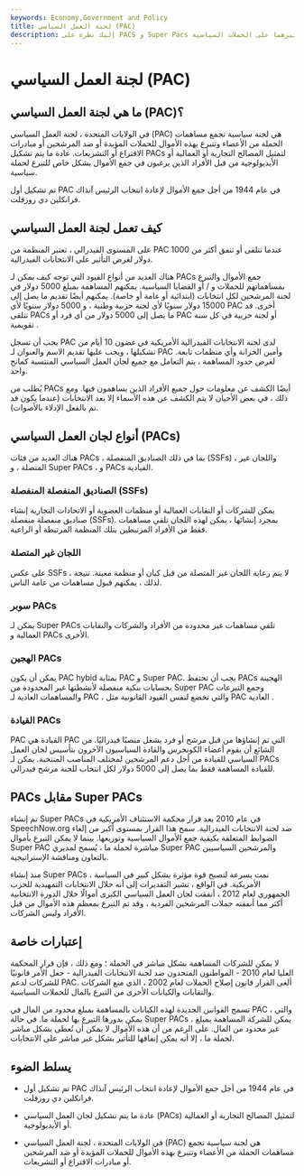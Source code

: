 ```yaml
---
keywords: Economy,Government and Policy
title: لجنة العمل السياسي (PAC)
description: إليك نظرة على PACS و Super Pacs وكيفية تأثيرهما على الحملات السياسية.
---
```


# لجنة العمل السياسي (PAC)
## ما هي لجنة العمل السياسي (PAC)؟

في الولايات المتحدة ، لجنة العمل السياسي (PAC) هي لجنة سياسية تجمع مساهمات الحملة من الأعضاء وتتبرع بهذه الأموال للحملات المؤيدة أو ضد المرشحين أو مبادرات الاقتراع أو التشريعات. عادة ما يتم تشكيل PACs لتمثيل المصالح التجارية أو العمالية أو الأيديولوجية من قبل الأفراد الذين يرغبون في جمع الأموال بشكل خاص للتبرع لحملة سياسية.

تم تشكيل أول PAC في عام 1944 من أجل جمع الأموال لإعادة انتخاب الرئيس آنذاك فرانكلين دي روزفلت.

## كيف تعمل لجنة العمل السياسي

على المستوى الفيدرالي ، تعتبر المنظمة من PAC عندما تتلقى أو تنفق أكثر من 1000 دولار لغرض التأثير على الانتخابات الفيدرالية.

هناك العديد من أنواع القيود التي توجه كيف يمكن لـ PACs جمع الأموال والتبرع بمساهماتهم للحملات و / أو القضايا السياسية. يمكنهم المساهمة بمبلغ 5000 دولار في لجنة المرشحين لكل انتخابات (ابتدائية أو عامة أو خاصة). يمكنهم أيضًا تقديم ما يصل إلى 15000 دولار سنويًا لأي لجنة حزبية وطنية ، و 5000 دولار سنويًا لأي PAC أخرى. قد تتلقى PACs ما يصل إلى 5000 دولار من أي فرد أو PAC أو لجنة حزبية في كل سنة تقويمية .

يجب أن تسجل PAC لدى لجنة الانتخابات الفيدرالية الأمريكية في غضون 10 أيام من تشكيلها ، ويجب عليها تقديم الاسم والعنوان لـ PAC وأمين الخزانة وأي منظمات تابعة. لغرض حدود المساهمة ، يتم التعامل مع جميع لجان العمل السياسي المنتسبة كمانح واحد.

يُطلب من PACs أيضًا الكشف عن معلومات حول جميع الأفراد الذين يساهمون فيها. ومع ذلك ، في بعض الأحيان لا يتم الكشف عن هذه الأسماء إلا بعد الانتخابات (عندما يكون قد تم بالفعل الإدلاء بالأصوات).

## أنواع لجان العمل السياسي (PACs)

هناك العديد من فئات PACs ، بما في ذلك الصناديق المنفصلة (SSFs) ، واللجان غير المتصلة ، و Super PACs ، و PACs القيادية.

### الصناديق المنفصلة المنفصلة (SSFs)

يمكن للشركات أو النقابات العمالية أو منظمات العضوية أو الاتحادات التجارية إنشاء صناديق منفصلة منفصلة (SSFs). بمجرد إنشائها ، يمكن لهذه اللجان تلقي مساهمات فقط من الأفراد المرتبطين بتلك المنظمة المرتبطة أو الراعية.

### اللجان غير المتصلة

على عكس SSFs ، لا يتم رعاية اللجان غير المتصلة من قبل كيان أو منظمة معينة. نتيجة لذلك ، يمكنهم قبول مساهمات من عامة الناس.

### سوبر PACs

يمكن لـ Super PACs تلقي مساهمات غير محدودة من الأفراد والشركات والنقابات العمالية و PACs الأخرى.

### الهجين PACs

يمكن أن يكون PAC hybid بمثابة PAC و Super PAC. يجب أن تحتفظ PACs الهجينة بحسابات بنكية منفصلة لأنشطتها غير المحدودة من Super PAC وجمع التبرعات والمساهمات العادية لـ PAC ، والتي تخضع لنفس القيود القانونية مثل PAC العادية .

### القيادة PACs

PAC القيادة هي PAC التي تم إنشاؤها من قبل مرشح أو فرد يشغل منصبًا فيدراليًا. من الشائع أن يقوم أعضاء الكونجرس والقادة السياسيون الآخرون بتأسيس لجان العمل السياسي للقيادة من أجل دعم المرشحين لمختلف المناصب المنتخبة. يمكن لـ PACs للقيادة المساهمة فقط بما يصل إلى 5000 دولار لكل انتخاب للجنة مرشح فيدرالي.

## PACs مقابل Super PACs

تم إنشاء Super PACs في عام 2010 بعد قرار محكمة الاستئناف الأمريكية في SpeechNow.org ضد لجنة الانتخابات الفيدرالية. سمح هذا القرار بمستوى أكبر من إلغاء الضوابط المتعلقة بكيفية جمع الأموال السياسية وتوزيعها. بينما لا يمكن التبرع بأموال Super PAC مباشرة لحملة ما ، يُسمح لمديري Super PAC والمرشحين السياسيين بالتعاون ومناقشة الإستراتيجية.

منذ إنشاء Super PACs ، نمت بسرعة لتصبح قوة مؤثرة بشكل كبير في السياسة الأمريكية. في الواقع ، تشير التقديرات إلى أنه خلال الانتخابات التمهيدية للحزب الجمهوري لعام 2012 ، أنفقت لجان العمل السياسي الكبرى أموالًا خلال الدورة الانتخابية أكثر مما أنفقته حملات المرشحين الفردية ، وقد تم التبرع بمعظم هذه الأموال من قبل الأفراد وليس الشركات.

## إعتبارات خاصة

لا يمكن للشركات المساهمة بشكل مباشر في الحملة ؛ ومع ذلك ، فإن قرار المحكمة العليا لعام 2010 - المواطنون المتحدون ضد لجنة الانتخابات الفيدرالية - جعل الأمر قانونيًا للشركات لدعم PAC. ألغى القرار قانون إصلاح الحملات لعام 2002 ، الذي منع الشركات والنقابات والكيانات الأخرى من التبرع بالمال للحملات السياسية.

تسمح القوانين الجديدة لهذه الكيانات بالمساهمة بمبلغ محدود من المال في PAC ، والتي يمكن بدورها التبرع بها لحملة ما. في حالة Super PACs ، يمكن للشركة المساهمة بمبلغ غير محدود من المال. على الرغم من أن هذه الأموال لا يمكن أن تُعطى بشكل مباشر لحملة ما ، إلا أنه يمكن إنفاقها للتأثير بشكل غير مباشر على الانتخابات.

## يسلط الضوء

- تم تشكيل أول PAC في عام 1944 من أجل جمع الأموال لإعادة انتخاب الرئيس آنذاك فرانكلين دي روزفلت.

- عادة ما يتم تشكيل لجان العمل السياسي (PACs) لتمثيل المصالح التجارية أو العمالية أو الأيديولوجية.

- في الولايات المتحدة ، لجنة العمل السياسي (PAC) هي لجنة سياسية تجمع مساهمات الحملة من الأعضاء وتتبرع بهذه الأموال للحملات المؤيدة أو ضد المرشحين أو مبادرات الاقتراع أو التشريعات.

